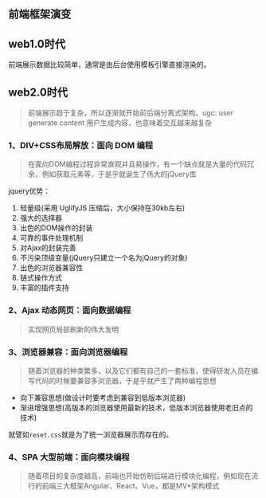 ## 前端框架演变

## web1.0时代
前端展示数据比较简单，通常是由后台使用模板引擎直接渲染的。

## web2.0时代
> 前端展示趋于复杂，所以逐渐就开始前后端分离式架构。ugc: user generate content 用户生成内容，也意味着交互越来越复杂

### 1、DIV+CSS布局解放：面向 DOM 编程
> 在面向DOM编程过程非常直观并且易操作，有一个缺点就是大量的代码冗余，例如获取元素等，于是乎就诞生了伟大的jQuery库

jquery优势：  
1. 轻量级(采用 UglifyJS 压缩后，大小保持在30kb左右)
2. 强大的选择器
3. 出色的DOM操作的封装
4. 可靠的事件处理机制
5. 对Ajax的封装完善
6. 不污染顶级变量(jQuery只建立一个名为jQuery的对象)
7. 出色的浏览器兼容性
8. 链式操作方式
9. 丰富的插件支持

### 2、Ajax 动态网页：面向数据编程
> 实现网页局部刷新的伟大发明

### 3、浏览器兼容：面向浏览器编程
> 随着浏览器的种类繁多，以及它们都有自己的一套标准，使得研发人员在编写代码的时候要兼容多浏览器，于是乎就产生了两种编程思想

- 向下兼容思想(做设计时要考虑到兼容到低版本浏览器)
- 渐进增强思想(高版本的浏览器使用最新的技术，低版本浏览器使用老旧点的技术)

就譬如`reset.css`就是为了统一浏览器展示而存在的。


### 4、SPA 大型前端：面向模块编程
> 随着项目的复杂度越高，前端也开始仿制后端进行模块化编程，例如现在流行的前端三大框架Angular、React、Vue，都是MV*架构模式
